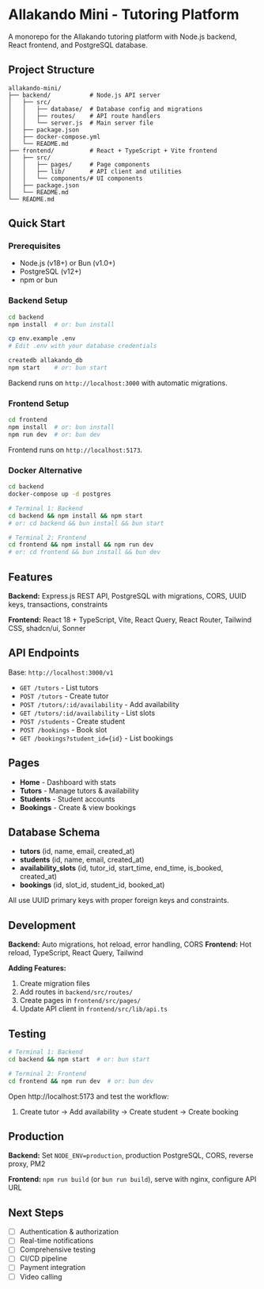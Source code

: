 # Allakando Mini - Tutoring Platform

A monorepo for the Allakando tutoring platform with Node.js backend, React frontend, and PostgreSQL database.

## Project Structure

```
allakando-mini/
├── backend/           # Node.js API server
│   ├── src/
│   │   ├── database/  # Database config and migrations
│   │   ├── routes/    # API route handlers
│   │   └── server.js  # Main server file
│   ├── package.json
│   ├── docker-compose.yml
│   └── README.md
├── frontend/          # React + TypeScript + Vite frontend
│   ├── src/
│   │   ├── pages/     # Page components
│   │   ├── lib/       # API client and utilities
│   │   └── components/# UI components
│   ├── package.json
│   └── README.md
└── README.md
```

## Quick Start

### Prerequisites
- Node.js (v18+) or Bun (v1.0+)
- PostgreSQL (v12+)
- npm or bun

### Backend Setup

```bash
cd backend
npm install  # or: bun install

cp env.example .env
# Edit .env with your database credentials

createdb allakando_db
npm start    # or: bun start
```

Backend runs on `http://localhost:3000` with automatic migrations.

### Frontend Setup

```bash
cd frontend
npm install  # or: bun install
npm run dev  # or: bun dev
```

Frontend runs on `http://localhost:5173`.

### Docker Alternative

```bash
cd backend
docker-compose up -d postgres

# Terminal 1: Backend
cd backend && npm install && npm start
# or: cd backend && bun install && bun start

# Terminal 2: Frontend  
cd frontend && npm install && npm run dev
# or: cd frontend && bun install && bun dev
```

## Features

**Backend:** Express.js REST API, PostgreSQL with migrations, CORS, UUID keys, transactions, constraints

**Frontend:** React 18 + TypeScript, Vite, React Query, React Router, Tailwind CSS, shadcn/ui, Sonner

## API Endpoints

Base: `http://localhost:3000/v1`

- `GET /tutors` - List tutors
- `POST /tutors` - Create tutor
- `POST /tutors/:id/availability` - Add availability
- `GET /tutors/:id/availability` - List slots
- `POST /students` - Create student
- `POST /bookings` - Book slot
- `GET /bookings?student_id={id}` - List bookings

## Pages

- **Home** - Dashboard with stats
- **Tutors** - Manage tutors & availability
- **Students** - Student accounts
- **Bookings** - Create & view bookings

## Database Schema

- **tutors** (id, name, email, created_at)
- **students** (id, name, email, created_at)
- **availability_slots** (id, tutor_id, start_time, end_time, is_booked, created_at)
- **bookings** (id, slot_id, student_id, booked_at)

All use UUID primary keys with proper foreign keys and constraints.

## Development

**Backend:** Auto migrations, hot reload, error handling, CORS
**Frontend:** Hot reload, TypeScript, React Query, Tailwind

**Adding Features:**
1. Create migration files
2. Add routes in `backend/src/routes/`
3. Create pages in `frontend/src/pages/`
4. Update API client in `frontend/src/lib/api.ts`

## Testing

```bash
# Terminal 1: Backend
cd backend && npm start  # or: bun start

# Terminal 2: Frontend
cd frontend && npm run dev  # or: bun dev
```

Open http://localhost:5173 and test the workflow:
1. Create tutor → Add availability → Create student → Create booking

## Production

**Backend:** Set `NODE_ENV=production`, production PostgreSQL, CORS, reverse proxy, PM2

**Frontend:** `npm run build` (or `bun run build`), serve with nginx, configure API URL

## Next Steps

- [ ] Authentication & authorization
- [ ] Real-time notifications
- [ ] Comprehensive testing
- [ ] CI/CD pipeline
- [ ] Payment integration
- [ ] Video calling 